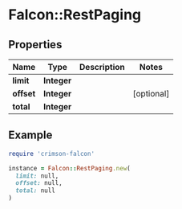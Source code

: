 # Falcon::RestPaging

## Properties

| Name | Type | Description | Notes |
| ---- | ---- | ----------- | ----- |
| **limit** | **Integer** |  |  |
| **offset** | **Integer** |  | [optional] |
| **total** | **Integer** |  |  |

## Example

```ruby
require 'crimson-falcon'

instance = Falcon::RestPaging.new(
  limit: null,
  offset: null,
  total: null
)
```


